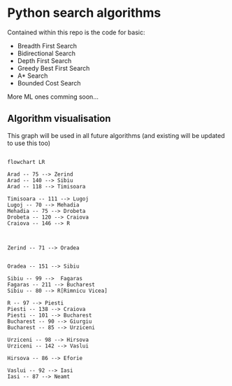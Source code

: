 # Python search algorithms

Contained within this repo is the code for basic: 

* Breadth First Search
* Bidirectional Search
* Depth First Search
* Greedy Best First Search
* A* Search
* Bounded Cost Search

More ML ones comming soon...

## Algorithm visualisation 
This graph will be used in all future algorithms (and existing will be updated to use this too)


```mermaid

flowchart LR

Arad -- 75 --> Zerind
Arad -- 140 --> Sibiu
Arad -- 118 --> Timisoara

Timisoara -- 111 --> Lugoj
Lugoj -- 70 --> Mehadia
Mehadia -- 75 --> Drobeta
Drobeta -- 120 --> Craiova
Craiova -- 146 --> R



Zerind -- 71 --> Oradea


Oradea -- 151 --> Sibiu

Sibiu -- 99 -->  Fagaras
Fagaras -- 211 --> Bucharest
Sibiu -- 80 --> R[Rimnicu Vicea]

R -- 97 --> Piesti
Piesti -- 138 --> Craiova
Piesti -- 101 --> Bucharest
Bucharest -- 90 --> Giurgiu
Bucharest -- 85 --> Urziceni

Urziceni -- 98 --> Hirsova
Urziceni -- 142 --> Vaslui

Hirsova -- 86 --> Eforie

Vaslui -- 92 --> Iasi
Iasi -- 87 --> Neamt


```
